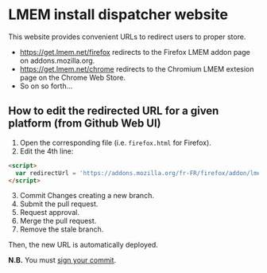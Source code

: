 # LMEM install dispatcher website

This website provides convenient URLs to redirect users to proper store.

- https://get.lmem.net/firefox redirects to the Firefox LMEM addon page on addons.mozilla.org.
- https://get.lmem.net/chrome redirects to the Chromium LMEM extesion page on the Chrome Web Store.
- So on so forth...

## How to edit the redirected URL for a given platform (from Github Web UI)

1. Open the corresponding file (i.e. `firefox.html` for Firefox).
2. Edit the 4th line: 
```html
<script>
  var redirectUrl = 'https://addons.mozilla.org/fr-FR/firefox/addon/lmem/';
</script>
```
3. Commit Changes creating a new branch.
4. Submit the pull request.
5. Request approval.
6. Merge the pull request.
7. Remove the stale branch.

Then, the new URL is automatically deployed.

**N.B.** You must [sign your commit](https://help.github.com/articles/associating-an-email-with-your-gpg-key/).
